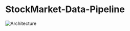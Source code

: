# StockMarket-Data-Pipeline
![Architecture](https://github.com/Syedhashirayub/StockMarket-Data-Pipeline/assets/100124377/f977d61e-76b0-4c34-9569-8029d4cd949e)
